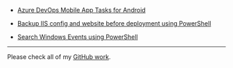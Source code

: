 
- [Azure DevOps Mobile App Tasks for Android](azure/devops/mobile_app_task_android.html)
- [Backup IIS config and website before deployment using PowerShell](azure/devops/backup_iis_config_site_powershell.html)

- [Search Windows Events using PowerShell](misc/powershel_search_events.html)

---


Please check all of my [GitHub work](https://github.com/dgrabar).